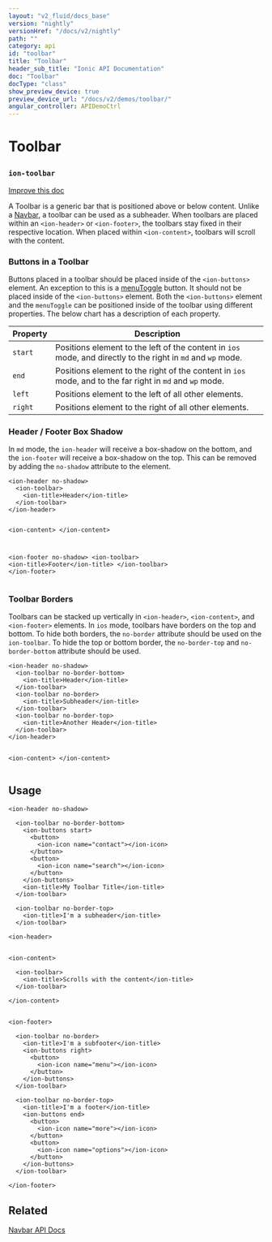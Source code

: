 ```yaml
---
layout: "v2_fluid/docs_base"
version: "nightly"
versionHref: "/docs/v2/nightly"
path: ""
category: api
id: "toolbar"
title: "Toolbar"
header_sub_title: "Ionic API Documentation"
doc: "Toolbar"
docType: "class"
show_preview_device: true
preview_device_url: "/docs/v2/demos/toolbar/"
angular_controller: APIDemoCtrl 
---
```










<h1 class="api-title">
<a class="anchor" name="toolbar" href="#toolbar"></a>

Toolbar
<h3><code>ion-toolbar</code></h3>






</h1>

<a class="improve-v2-docs" href="http://github.com/driftyco/ionic/edit/master//src/components/toolbar/toolbar.ts#L131">
Improve this doc
</a>






<p>A Toolbar is a generic bar that is positioned above or below content.
Unlike a <a href="../../nav/Navbar">Navbar</a>, a toolbar can be used as a subheader.
When toolbars are placed within an <code>&lt;ion-header&gt;</code> or <code>&lt;ion-footer&gt;</code>,
the toolbars stay fixed in their respective location. When placed within
<code>&lt;ion-content&gt;</code>, toolbars will scroll with the content.</p>
<h3 id="buttons-in-a-toolbar">Buttons in a Toolbar</h3>
<p>Buttons placed in a toolbar should be placed inside of the <code>&lt;ion-buttons&gt;</code>
element. An exception to this is a <a href="../../menu/MenuToggle">menuToggle</a> button.
It should not be placed inside of the <code>&lt;ion-buttons&gt;</code> element. Both the
<code>&lt;ion-buttons&gt;</code> element and the <code>menuToggle</code> can be positioned inside of the
toolbar using different properties. The below chart has a description of each
property.</p>
<table>
<thead>
<tr>
<th>Property</th>
<th>Description</th>
</tr>
</thead>
<tbody>
<tr>
<td><code>start</code></td>
<td>Positions element to the left of the content in <code>ios</code> mode, and directly to the right in <code>md</code> and <code>wp</code> mode.</td>
</tr>
<tr>
<td><code>end</code></td>
<td>Positions element to the right of the content in <code>ios</code> mode, and to the far right in <code>md</code> and <code>wp</code> mode.</td>
</tr>
<tr>
<td><code>left</code></td>
<td>Positions element to the left of all other elements.</td>
</tr>
<tr>
<td><code>right</code></td>
<td>Positions element to the right of all other elements.</td>
</tr>
</tbody>
</table>
<h3 id="header-footer-box-shadow">Header / Footer Box Shadow</h3>
<p>In <code>md</code> mode, the <code>ion-header</code> will receive a box-shadow on the bottom, and the
<code>ion-footer</code> will receive a box-shadow on the top. This can be removed by adding
the <code>no-shadow</code> attribute to the element.</p>
<pre><code class="lang-html">&lt;ion-header no-shadow&gt;
  &lt;ion-toolbar&gt;
    &lt;ion-title&gt;Header&lt;/ion-title&gt;
  &lt;/ion-toolbar&gt;
&lt;/ion-header&gt;

&lt;ion-content&gt;
&lt;/ion-content&gt;

&lt;ion-footer no-shadow&gt;
  &lt;ion-toolbar&gt;
    &lt;ion-title&gt;Footer&lt;/ion-title&gt;
  &lt;/ion-toolbar&gt;
&lt;/ion-footer&gt;
</code></pre>
<h3 id="toolbar-borders">Toolbar Borders</h3>
<p>Toolbars can be stacked up vertically in <code>&lt;ion-header&gt;</code>, <code>&lt;ion-content&gt;</code>, and
<code>&lt;ion-footer&gt;</code> elements. In <code>ios</code> mode, toolbars have borders on the top and
bottom. To hide both borders, the <code>no-border</code> attribute should be used on the
<code>ion-toolbar</code>. To hide the top or bottom border, the <code>no-border-top</code> and
<code>no-border-bottom</code> attribute should be used.</p>
<pre><code class="lang-html">&lt;ion-header no-shadow&gt;
  &lt;ion-toolbar no-border-bottom&gt;
    &lt;ion-title&gt;Header&lt;/ion-title&gt;
  &lt;/ion-toolbar&gt;
  &lt;ion-toolbar no-border&gt;
    &lt;ion-title&gt;Subheader&lt;/ion-title&gt;
  &lt;/ion-toolbar&gt;
  &lt;ion-toolbar no-border-top&gt;
    &lt;ion-title&gt;Another Header&lt;/ion-title&gt;
  &lt;/ion-toolbar&gt;
&lt;/ion-header&gt;

&lt;ion-content&gt;
&lt;/ion-content&gt;
</code></pre>




<!-- @usage tag -->

<h2><a class="anchor" name="usage" href="#usage"></a>Usage</h2>

<pre><code class="lang-html">&lt;ion-header no-shadow&gt;

  &lt;ion-toolbar no-border-bottom&gt;
    &lt;ion-buttons start&gt;
      &lt;button&gt;
        &lt;ion-icon name=&quot;contact&quot;&gt;&lt;/ion-icon&gt;
      &lt;/button&gt;
      &lt;button&gt;
        &lt;ion-icon name=&quot;search&quot;&gt;&lt;/ion-icon&gt;
      &lt;/button&gt;
    &lt;/ion-buttons&gt;
    &lt;ion-title&gt;My Toolbar Title&lt;/ion-title&gt;
  &lt;/ion-toolbar&gt;

  &lt;ion-toolbar no-border-top&gt;
    &lt;ion-title&gt;I&#39;m a subheader&lt;/ion-title&gt;
  &lt;/ion-toolbar&gt;

&lt;ion-header&gt;


&lt;ion-content&gt;

  &lt;ion-toolbar&gt;
    &lt;ion-title&gt;Scrolls with the content&lt;/ion-title&gt;
  &lt;/ion-toolbar&gt;

&lt;/ion-content&gt;


&lt;ion-footer&gt;

  &lt;ion-toolbar no-border&gt;
    &lt;ion-title&gt;I&#39;m a subfooter&lt;/ion-title&gt;
    &lt;ion-buttons right&gt;
      &lt;button&gt;
        &lt;ion-icon name=&quot;menu&quot;&gt;&lt;/ion-icon&gt;
      &lt;/button&gt;
    &lt;/ion-buttons&gt;
  &lt;/ion-toolbar&gt;

  &lt;ion-toolbar no-border-top&gt;
    &lt;ion-title&gt;I&#39;m a footer&lt;/ion-title&gt;
    &lt;ion-buttons end&gt;
      &lt;button&gt;
        &lt;ion-icon name=&quot;more&quot;&gt;&lt;/ion-icon&gt;
      &lt;/button&gt;
      &lt;button&gt;
        &lt;ion-icon name=&quot;options&quot;&gt;&lt;/ion-icon&gt;
      &lt;/button&gt;
    &lt;/ion-buttons&gt;
  &lt;/ion-toolbar&gt;

&lt;/ion-footer&gt;
</code></pre>




<!-- @property tags -->



<!-- instance methods on the class -->




<!-- related link -->

<h2><a class="anchor" name="related" href="#related"></a>Related</h2>

<a href='../../navbar/Navbar/'>Navbar API Docs</a><!-- end content block -->


<!-- end body block -->


